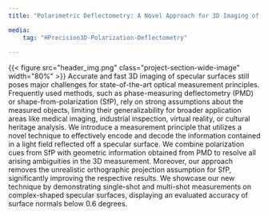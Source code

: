 ```yaml
---
title: "Polarimetric Deflectometry: A Novel Approach for 3D Imaging of Specular Surfaces"

media:
    tag: "HPrecision3D-Polarization-Deflectometry"
    
---
```

{{< figure src="header_img.png" class="project-section-wide-image" width="80%" >}}
Accurate and fast 3D imaging of specular surfaces still poses major challenges for state-of-the-art optical measurement principles. Frequently used methods, such as phase-measuring deflectometry (PMD) or shape-from-polarization (SfP), rely on strong assumptions about the measured objects, limiting their generalizability for broader application areas like medical imaging, industrial inspection, virtual reality, or cultural heritage analysis.
We introduce a measurement principle that utilizes a novel technique to effectively encode and decode the information contained in a light field reflected off a specular surface. We combine polarization cues from SfP with geometric information obtained from PMD to resolve all arising ambiguities in the 3D measurement. Moreover, our approach removes the unrealistic orthographic projection assumption for SfP, significantly improving the respective results. We showcase our new technique by demonstrating single-shot and multi-shot measurements on complex-shaped specular surfaces, displaying an evaluated accuracy of surface normals below 0.6 degrees.